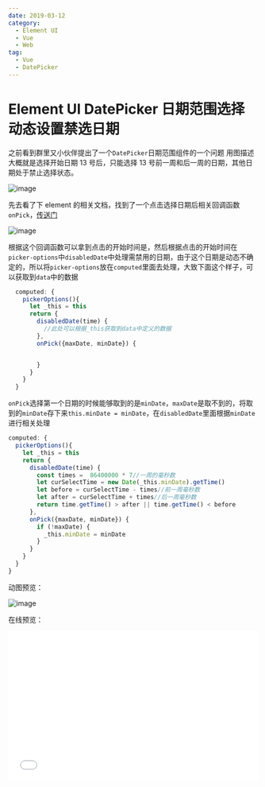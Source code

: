 ```yaml
---
date: 2019-03-12
category:
  - Element UI
  - Vue
  - Web
tag:
  - Vue
  - DatePicker
---
```


# Element UI DatePicker 日期范围选择动态设置禁选日期

之前看到群里又小伙伴提出了一个`DatePicker`日期范围组件的一个问题
用图描述大概就是选择开始日期 13 号后，只能选择 13 号前一周和后一周的日期，其他日期处于禁止选择状态。

<!-- more -->

![image](https://image.liubing.me/2019/12/26/4c3e37b2f6308.png)

先去看了下 element 的相关文档，找到了一个点击选择日期后相关回调函数`onPick`，[传送门](http://element-cn.eleme.io/#/zh-CN/component/date-picker#picker-options)

![image](https://image.liubing.me/2019/12/26/8e4e2c936d971.png)

根据这个回调函数可以拿到点击的开始时间是，然后根据点击的开始时间在`picker-options`中`disabledDate`中处理需禁用的日期，由于这个日期是动态不确定的，所以将`picker-options`放在`computed`里面去处理，大致下面这个样子，可以获取到`data`中的数据

```javascript
  computed: {
    pickerOptions(){
      let _this = this
      return {
        disabledDate(time) {
          //此处可以根据_this获取到data中定义的数据
        },
        onPick({maxDate, minDate}) {


        }
      }
    }
  }
```

`onPick`选择第一个日期的时候能够取到的是`minDate`，`maxDate`是取不到的，将取到的`minDate`存下来`this.minDate = minDate`，在`disabledDate`里面根据`minDate`进行相关处理

```javascript
computed: {
  pickerOptions(){
    let _this = this
    return {
      disabledDate(time) {
        const times =  86400000 * 7//一周的毫秒数
        let curSelectTime = new Date(_this.minDate).getTime()
        let before = curSelectTime - times//前一周毫秒数
        let after = curSelectTime + times//后一周毫秒数
        return time.getTime() > after || time.getTime() < before
      },
      onPick({maxDate, minDate}) {
        if (!maxDate) {
          _this.minDate = minDate
        }
      }
    }
  }
}
```

动图预览：

![image](https://image.liubing.me/2019/12/26/6ef3d8a77c480.gif)

在线预览：

<iframe width="100%" height="300" src="//jsrun.pro/beXKp/embedded/all/light/" allowfullscreen="allowfullscreen" frameborder="0"></iframe>
